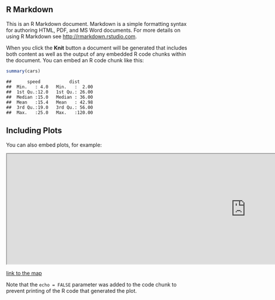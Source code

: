 ## R Markdown

This is an R Markdown document. Markdown is a simple formatting syntax
for authoring HTML, PDF, and MS Word documents. For more details on
using R Markdown see <http://rmarkdown.rstudio.com>.

When you click the **Knit** button a document will be generated that
includes both content as well as the output of any embedded R code
chunks within the document. You can embed an R code chunk like this:

``` r
summary(cars)
```

    ##      speed           dist       
    ##  Min.   : 4.0   Min.   :  2.00  
    ##  1st Qu.:12.0   1st Qu.: 26.00  
    ##  Median :15.0   Median : 36.00  
    ##  Mean   :15.4   Mean   : 42.98  
    ##  3rd Qu.:19.0   3rd Qu.: 56.00  
    ##  Max.   :25.0   Max.   :120.00

## Including Plots

You can also embed plots, for example:

<iframe width="1300" height="300" src="https://github.com/miloulach/Miloud_Lacheheb/blob/master/static/assets/img/blog/example.html" frameborder="40"></iframe>


[link to the map](https://github.com/miloulach/Miloud_Lacheheb/blob/master/static/assets/img/blog/example.html)

Note that the `echo = FALSE` parameter was added to the code chunk to
prevent printing of the R code that generated the plot.
